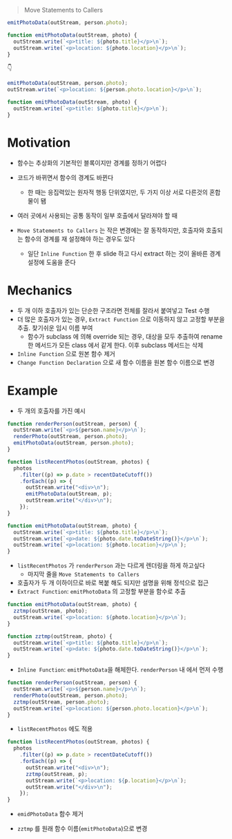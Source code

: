 > Move Statements to Callers

```js
emitPhotoData(outStream, person.photo);

function emitPhotoData(outStream, photo) {
  outStream.write(`<p>title: ${photo.title}</p>\n`);
  outStream.write(`<p>location: ${photo.location}</p>\n`);
}
```

👇

```js
emitPhotoData(outStream, person.photo);
outStream.write(`<p>location: ${person.photo.location}</p>\n`);

function emitPhotoData(outStream, photo) {
  outStream.write(`<p>title: ${photo.title}</p>\n`);
}
```

# Motivation

- 함수는 추상화의 기본적인 블록이지만 경계를 정하기 어렵다
- 코드가 바뀌면서 함수의 경계도 바뀐다

  - 한 때는 응집력있는 원자적 행동 단위였지만, 두 가지 이상 서로 다른것의 혼합물이 됌

- 여러 곳에서 사용되는 공통 동작이 일부 호출에서 달라져야 할 때
- `Move Statements to Callers` 는 작은 변경에는 잘 동작하지만, 호출자와 호출되는 함수의 경계를 재 설정해야 하는 경우도 있다
  - 일단 `Inline Function` 한 후 slide 하고 다시 extract 하는 것이 올바른 경계 설정에 도움을 준다

# Mechanics

- 두 개 이하 호출자가 있는 단순한 구조라면 전체를 잘라서 붙여넣고 Test 수행
- 더 많은 호출자가 있는 경우, `Extract Function` 으로 이동하지 않고 고정할 부분을 추출. 찾기쉬운 임시 이름 부여
  - 함수가 subclass 에 의해 override 되는 경우, 대상을 모두 추출하여 rename 한 메서드가 모든 class 에서 같게 한다. 이후 subclass 메서드는 삭제
- `Inline Function` 으로 원본 함수 제거
- `Change Function Declaration` 으로 새 함수 이름을 원본 함수 이름으로 변경

# Example

- 두 개의 호출자를 가진 예시

```js
function renderPerson(outStream, person) {
  outStream.write(`<p>${person.name}</p>\n`);
  renderPhoto(outStream, person.photo);
  emitPhotoData(outStream, person.photo);
}

function listRecentPhotos(outStream, photos) {
  photos
    .filter((p) => p.date > recentDateCutoff())
    .forEach((p) => {
      outStream.write("<div>\n");
      emitPhotoData(outStream, p);
      outStream.write("</div>\n");
    });
}

function emitPhotoData(outStream, photo) {
  outStream.write(`<p>title: ${photo.title}</p>\n`);
  outStream.write(`<p>date: ${photo.date.toDateString()}</p>\n`);
  outStream.write(`<p>location: ${photo.location}</p>\n`);
}
```

- `listRecentPhotos` 가 `renderPerson` 과는 다르게 렌더링을 하게 하고싶다
  - 마지막 줄을 `Move Statements to Callers`
- 호출자가 두 개 이하이므로 바로 복붙 해도 되지만 설명을 위해 정석으로 접근
- `Extract Function`: `emitPhotoData` 의 고정할 부분을 함수로 추출

```js
function emitPhotoData(outStream, photo) {
  zztmp(outStream, photo);
  outStream.write(`<p>location: ${photo.location}</p>\n`);
}

function zztmp(outStream, photo) {
  outStream.write(`<p>title: ${photo.title}</p>\n`);
  outStream.write(`<p>date: ${photo.date.toDateString()}</p>\n`);
}
```

- `Inline Function`: `emitPhotoData`을 해체한다. `renderPerson` 내 에서 먼저 수행

```js
function renderPerson(outStream, person) {
  outStream.write(`<p>${person.name}</p>\n`);
  renderPhoto(outStream, person.photo);
  zztmp(outStream, person.photo);
  outStream.write(`<p>location: ${person.photo.location}</p>\n`);
}
```

- `listRecentPhotos` 에도 적용

```js
function listRecentPhotos(outStream, photos) {
  photos
    .filter((p) => p.date > recentDateCutoff())
    .forEach((p) => {
      outStream.write("<div>\n");
      zztmp(outStream, p);
      outStream.write(`<p>location: ${p.location}</p>\n`);
      outStream.write("</div>\n");
    });
}
```

- `emidPhotoData` 함수 제거

- `zztmp` 를 원래 함수 이름(`emitPhotoData`)으로 변경
